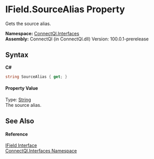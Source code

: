 # IField.SourceAlias Property 
 

Gets the source alias.

**Namespace:**&nbsp;<a href="N_ConnectQl_Interfaces">ConnectQl.Interfaces</a><br />**Assembly:**&nbsp;ConnectQl (in ConnectQl.dll) Version: 100.0.1-prerelease

## Syntax

**C#**<br />
``` C#
string SourceAlias { get; }
```


#### Property Value
Type: <a href="http://msdn2.microsoft.com/en-us/library/s1wwdcbf" target="_blank">String</a><br />The source alias.

## See Also


#### Reference
<a href="T_ConnectQl_Interfaces_IField">IField Interface</a><br /><a href="N_ConnectQl_Interfaces">ConnectQl.Interfaces Namespace</a><br />